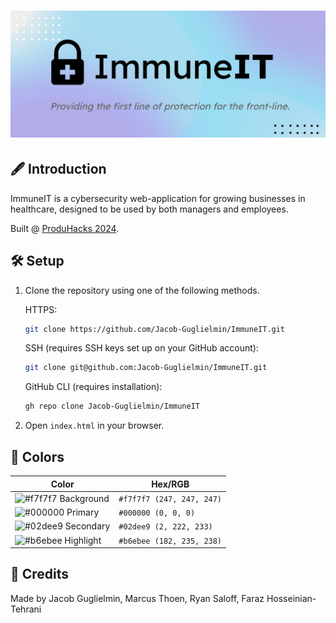 <h1 align="center">
  <img src="https://github.com/Jacob-Guglielmin/ImmuneIT/blob/master/banner.png?raw=true">
</h1>

## 🖋️ Introduction
ImmuneIT is a cybersecurity web-application for growing businesses in healthcare, designed to be used by both managers and employees. 

Built @ <a href="https://www.ubcbiztech.com/">ProduHacks 2024</a>.

## 🛠 Setup

1. Clone the repository using one of the following methods. 

    HTTPS:
     ```bash
     git clone https://github.com/Jacob-Guglielmin/ImmuneIT.git
     ```

   SSH (requires SSH keys set up on your GitHub account):
     ```bash
     git clone git@github.com:Jacob-Guglielmin/ImmuneIT.git
     ```

   GitHub CLI (requires installation):
     ```bash
     gh repo clone Jacob-Guglielmin/ImmuneIT
     ```

2. Open `index.html` in your browser.

## 🎨 Colors

| Color                                                                   | Hex/RGB                   |
| ----------------------------------------------------------------------- | ------------------------- |
| ![#f7f7f7](https://placehold.co/15x15/f7f7f7/f7f7f7.png) Background     | `#f7f7f7 (247, 247, 247)` |
| ![#000000](https://placehold.co/15x15/000000/000000.png) Primary        | `#000000 (0, 0, 0)`       |
| ![#02dee9](https://placehold.co/15x15/02dee9/02dee9.png) Secondary      | `#02dee9 (2, 222, 233)`   |
| ![#b6ebee](https://placehold.co/15x15/b6ebee/b6ebee.png) Highlight      | `#b6ebee (182, 235, 238)` |

## 📖 Credits
Made by Jacob Guglielmin, Marcus Thoen, Ryan Saloff, Faraz Hosseinian-Tehrani
